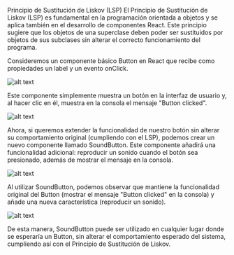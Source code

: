 Principio de Sustitución de Liskov (LSP)
El Principio de Sustitución de Liskov (LSP) es fundamental en la programación orientada a objetos y se aplica también en el desarrollo de componentes React. Este principio sugiere que los objetos de una superclase deben poder ser sustituidos por objetos de sus subclases sin alterar el correcto funcionamiento del programa.

Consideremos un componente básico Button en React que recibe como propiedades un label y un evento onClick.

![alt text](/LSP/src/assets/image.png)

Este componente simplemente muestra un botón en la interfaz de usuario y, al hacer clic en él, muestra en la consola el mensaje "Button clicked".

![alt text](/LSP/src/assets/image-1.png)

Ahora, si queremos extender la funcionalidad de nuestro botón sin alterar su comportamiento original (cumpliendo con el LSP), podemos crear un nuevo componente llamado SoundButton. Este componente añadirá una funcionalidad adicional: reproducir un sonido cuando el botón sea presionado, además de mostrar el mensaje en la consola.


![alt text](/LSP/src/assets/image-2.png)

Al utilizar SoundButton, podemos observar que mantiene la funcionalidad original del Button (mostrar el mensaje "Button clicked" en la consola) y añade una nueva característica (reproducir un sonido).

![alt text](/LSP/src/assets/image-3.png)

De esta manera, SoundButton puede ser utilizado en cualquier lugar donde se esperaría un Button, sin alterar el comportamiento esperado del sistema, cumpliendo así con el Principio de Sustitución de Liskov.
